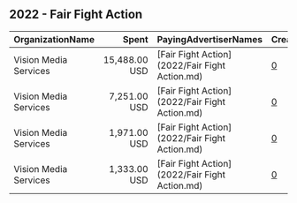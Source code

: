 ## 2022 - Fair Fight Action 
|OrganizationName|Spent|PayingAdvertiserNames|CreativeUrls|Impressions|Genders|AgeBrackets|CountryCodes|BillingAddresses|CandidateBallotInformation|
|:---|---:|:---|:---|---:|:---|:---|:---|:---|:---|
|Vision Media Services|15,488.00 USD|[Fair Fight Action](2022/Fair Fight Action.md)|[0](https://www.snap.com/political-ads/asset/50939c6d78e3512887297568e825b73ba885b4866ae9a90265cb9994c5fd2f7b?mediaType=mp4)|6,222,076||18-35|united states|"PO Box 56081 ,Chicago,60656,US"||
|Vision Media Services|7,251.00 USD|[Fair Fight Action](2022/Fair Fight Action.md)|[0](https://www.snap.com/political-ads/asset/08ed3a5b5320802d139c61f3312432b0cb22b08acbcf771b83d4f5ba65745939?mediaType=mp4)|3,361,481|||united states|"PO Box 56081 ,Chicago,60656,US"||
|Vision Media Services|1,971.00 USD|[Fair Fight Action](2022/Fair Fight Action.md)|[0](https://www.snap.com/political-ads/asset/a51b16a4267435b5ea9695c454e2c4a2d062b51dd87014ad1640b4570181d8a7?mediaType=mp4)|159,767||18+|united states|"PO Box 56081 ,Chicago,60656,US"||
|Vision Media Services|1,333.00 USD|[Fair Fight Action](2022/Fair Fight Action.md)|[0](https://www.snap.com/political-ads/asset/d2eb58ed6231188f276d9d94d6e45d3592c9807a03e631231ae6758a8aaa4071?mediaType=mp4)|39,308||18+|united states|"PO Box 56081 ,Chicago,60656,US"||
